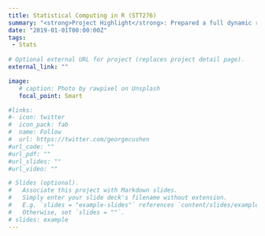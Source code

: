 ```yaml
---
title: Statistical Computing in R (STT276)
summary: "<strong>Project Highlight</strong>: Prepared a full dynamic report in RMarkdown including exploratory analysis and hypothesis generation and confirmation on data from ride-share programs in Chicago.</br><strong>Content</strong>: Introduction to statistical computing with R in the RStudio environment including integrated R Markdown reports. Focused on function writing and data manipulation and graphics building with tidyverse functions."
date: "2019-01-01T00:00:00Z"
tags:
 - Stats
 
# Optional external URL for project (replaces project detail page).
external_link: ""

image:
   # caption: Photo by rawpixel on Unsplash
   focal_point: Smart

#links:
#- icon: twitter
#  icon_pack: fab
#  name: Follow
#  url: https://twitter.com/georgecushen
#url_code: ""
#url_pdf: ""
#url_slides: ""
#url_video: ""

# Slides (optional).
#   Associate this project with Markdown slides.
#   Simply enter your slide deck's filename without extension.
#   E.g. `slides = "example-slides"` references `content/slides/example-slides.md`.
#   Otherwise, set `slides = ""`.
# slides: example
---
```


